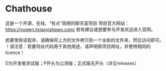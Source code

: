 # Chathouse
这是一个开源、在线、“有点”简陋的聊天室项目
项目官方网站：https://yuwen.lixiaoyishawn.com/
若有建议或想要参与开发欢迎进入官网。

若要使用该程序，请确保将上方的文件拷贝到一个全新的文件夹，然后访问即可。
！请注意：若要将此代码用于其他用途，请声明原项目网址，并使用相同的licence！

D为开发者测试版；P开头为公测版；正式版无开头（详见releases）
